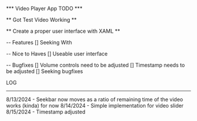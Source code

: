 ﻿*** Video Player App TODO ***

** Got Test Video Working **

** Create a proper user interface with XAML **

 -- Features 
 [] Seeking With 


 -- Nice to Haves
 [] Useable user interface

 -- Bugfixes
 [] Volume controls need to be adjusted 
 [] Timestamp needs to be adjusted
 [] Seeking bugfixes


 LOG
 _____

 8/13/2024 - Seekbar now moves as a ratio of remaining time of the video works (kinda) for now
 8/14/2024 - Simple implementation for video slider 
 8/15/2024 - Timestamp adjusted
